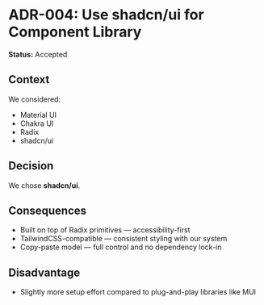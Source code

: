 # ADR-004: Use shadcn/ui for Component Library

**Status:** Accepted

## Context

We considered:

- Material UI
- Chakra UI
- Radix
- shadcn/ui

## Decision

We chose **shadcn/ui**.

## Consequences

- Built on top of Radix primitives — accessibility-first
- TailwindCSS-compatible — consistent styling with our system
- Copy-paste model — full control and no dependency lock-in

## Disadvantage

- Slightly more setup effort compared to plug-and-play libraries like MUI
